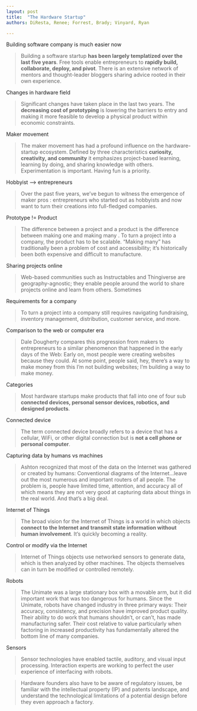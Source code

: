 ```yaml
---
layout: post
title:  "The Hardware Startup"
authors: DiResta, Renee; Forrest, Brady; Vinyard, Ryan

---
```


Building software company is much easier now

> Building a software startup **has been largely templatized over the last five years**. Free tools enable entrepreneurs to **rapidly build, collaborate, deploy, and pivot**. There is an extensive network of mentors and thought-leader bloggers sharing advice rooted in their own experience.

Changes in hardware field

> Significant changes have taken place in the last two years. The **decreasing cost of prototyping** is lowering the barriers to entry and making it more feasible to develop a physical product within economic constraints.

Maker movement

> The maker movement has had a profound influence on the hardware-startup ecosystem. Defined by three characteristics **curiosity, creativity, and community** it emphasizes project-based learning, learning by doing, and sharing knowledge with others. Experimentation is important. Having fun is a priority.

Hobbyist --> entrepreneurs

> Over the past five years, we’ve begun to witness the emergence of maker pros : entrepreneurs who started out as hobbyists and now want to turn their creations into full-fledged companies.

Prototype != Product

> The difference between a project and a product is the difference between making one and making many . To turn a project into a company, the product has to be scalable. “Making many” has traditionally been a problem of cost and accessibility; it’s historically been both expensive and difficult to manufacture.

Sharing projects online

> Web-based communities such as Instructables and Thingiverse are geography-agnostic; they enable people around the world to share projects online and learn from others. Sometimes

Requirements for a company

> To turn a project into a company still requires navigating fundraising, inventory management, distribution, customer service, and more.

Comparison to the web or computer era

> Dale Dougherty compares this progression from makers to entrepreneurs to a similar phenomenon that happened in the early days of the Web: Early on, most people were creating websites because they could. At some point, people said, hey, there’s a way to make money from this I’m not building websites; I’m building a way to make money.

Categories

> Most hardware startups make products that fall into one of four sub **connected devices, personal sensor devices, robotics, and designed products**.

Connected device

> The term connected device broadly refers to a device that has a cellular, WiFi, or other digital connection but is **not a cell phone or personal computer**.

Capturing data by humans vs machines

> Ashton recognized that most of the data on the Internet was gathered or created by humans: Conventional diagrams of the Internet…leave out the most numerous and important routers of all people. The problem is, people have limited time, attention, and accuracy all of which means they are not very good at capturing data about things in the real world. And that’s a big deal.

Internet of Things

> The broad vision for the Internet of Things is a world in which objects **connect to the Internet and transmit state information without human involvement**. It’s quickly becoming a reality.

Control or modify via the Internet

> Internet of Things objects use networked sensors to generate data, which is then analyzed by other machines. The objects themselves can in turn be modified or controlled remotely.

Robots

> The Unimate was a large stationary box with a movable arm, but it did important work that was too dangerous for humans. Since the Unimate, robots have changed industry in three primary ways: Their accuracy, consistency, and precision have improved product quality. Their ability to do work that humans shouldn’t, or can’t, has made manufacturing safer. Their cost relative to value particularly when factoring in increased productivity has fundamentally altered the bottom line of many companies.

Sensors

> Sensor technologies have enabled tactile, auditory, and visual input processing. Interaction experts are working to perfect the user experience of interfacing with robots.



> Hardware founders also have to be aware of regulatory issues, be familiar with the intellectual property (IP) and patents landscape, and understand the technological limitations of a potential design before they even approach a factory.
